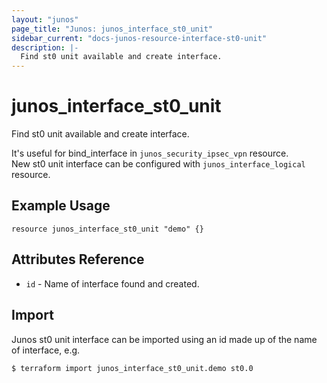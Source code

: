 ```yaml
---
layout: "junos"
page_title: "Junos: junos_interface_st0_unit"
sidebar_current: "docs-junos-resource-interface-st0-unit"
description: |-
  Find st0 unit available and create interface.
---
```


# junos_interface_st0_unit

Find st0 unit available and create interface.

It's useful for bind_interface in `junos_security_ipsec_vpn` resource.  
New st0 unit interface can be configured with `junos_interface_logical` resource.

## Example Usage

```hcl
resource junos_interface_st0_unit "demo" {}
```

## Attributes Reference

* `id` - Name of interface found and created.

## Import

Junos st0 unit interface can be imported using an id made up of the name of interface, e.g.

```shell
$ terraform import junos_interface_st0_unit.demo st0.0
```

